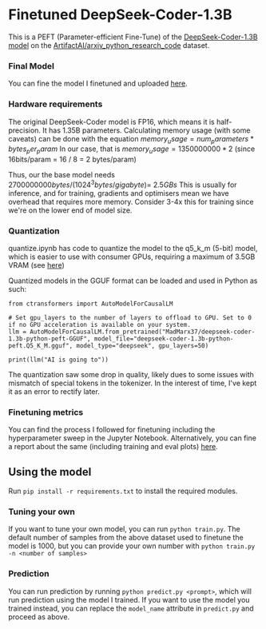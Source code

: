 # Finetuned DeepSeek-Coder-1.3B
This is a PEFT (Parameter-efficient Fine-Tune) of the [DeepSeek-Coder-1.3B model](https://huggingface.co/deepseek-ai/deepseek-coder-1.3b-base) on the [ArtifactAI/arxiv_python_research_code](https://huggingface.co/datasets/ArtifactAI/arxiv_python_research_code) dataset.

### Final Model
You can fine the model I finetuned and uploaded [here](https://huggingface.co/MadMarx37/deepseek-coder-1.3b-python-peft).

### Hardware requirements
The original DeepSeek-Coder model is FP16, which means it is half-precision. It has 1.35B parameters.
Calculating memory usage (with some caveats) can be done with the equation $`memory_usage = num_parameters * bytes_per_param`$
In our case, that is $`memory_usage = 1350000000 * 2`$ (since 16bits/param = 16 / 8 = 2 bytes/param)

Thus, our the base model needs $`2700000000 bytes / (1024^3 bytes/gigabyte) =~ 2.5GBs`$
This is usually for inference, and for training, gradients and optimisers mean we have overhead that requires more memory. Consider 3-4x this for training since we're on the lower end of model size.

### Quantization
quantize.ipynb has code to quantize the model to the q5_k_m (5-bit) model, which is easier to use with consumer GPUs, requiring a maximum of 3.5GB VRAM (see [here](https://huggingface.co/TheBloke/deepseek-coder-1.3b-base-GGUF))

Quantized models in the GGUF format can be loaded and used in Python as such:
```
from ctransformers import AutoModelForCausalLM

# Set gpu_layers to the number of layers to offload to GPU. Set to 0 if no GPU acceleration is available on your system.
llm = AutoModelForCausalLM.from_pretrained("MadMarx37/deepseek-coder-1.3b-python-peft-GGUF", model_file="deepseek-coder-1.3b-python-peft.Q5_K_M.gguf", model_type="deepseek", gpu_layers=50)

print(llm("AI is going to"))
```

The quantization saw some drop in quality, likely dues to some issues with mismatch of special tokens in the tokenizer. In the interest of time, I've kept it as an error to rectify later.

### Finetuning metrics
You can find the process I followed for finetuning including the hyperparameter sweep in the Jupyter Notebook. 
Alternatively, you can fine a report about the same (including training and eval plots) [here](https://api.wandb.ai/links/kevinv3796/nzt0ndnq).

## Using the model
Run `pip install -r requirements.txt` to install the required modules.

### Tuning your own
If you want to tune your own model, you can run `python train.py`. The default number of samples from the above dataset used
to finetune the model is 1000, but you can provide your own number with `python train.py -n <number of samples>`

### Prediction
You can run prediction by running `python predict.py <prompt>`, which will run prediction using the model I trained.
If you want to use the model you trained instead, you can replace the `model_name` attribute in `predict.py` and proceed as above.